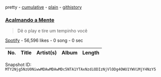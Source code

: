 pretty - [cumulative](/playlists/cumulative/37i9dQZF1DXb8X0x7JMkJi.md) - [plain](/playlists/plain/37i9dQZF1DXb8X0x7JMkJi) - [githistory](https://github.githistory.xyz/mackorone/spotify-playlist-archive/blob/main/playlists/plain/37i9dQZF1DXb8X0x7JMkJi)

### [Acalmando a Mente](https://open.spotify.com/playlist/37i9dQZF1DXb8X0x7JMkJi)

> Dê o play e tire um tempinho você

[Spotify](https://open.spotify.com/user/spotify) - 56,596 likes - 0 song - 0 sec

| No. | Title | Artist(s) | Album | Length |
|---|---|---|---|---|

Snapshot ID: `MTY2Njg5NzU0NiwwMDAwMDAwMDc5NTA1YTAxNzdiODIzNjVlODg4OWU1YWViMjY4NzY5`
